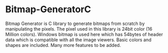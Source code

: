 # Bitmap-GeneratorC
Bitmap Generator is C library to generate bitmaps from scratch by manipulating the pixels. The pixel used in this library is 24bit color (16 Million colors). Windows bitmap is used here which has 54bytes of header data which is compatible with all the image viewers. Basic colors and shapes are included. 
Many more features to be added.

